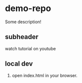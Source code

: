 # demo-repo

Some description!

## subheader

watch tutorial on youtube

## local dev

1. open index.html in your browser.
